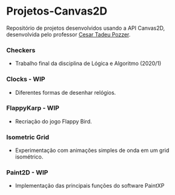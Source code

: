 # Projetos-Canvas2D
Repositório de projetos desenvolvidos usando a API Canvas2D, desenvolvida pelo professor [Cesar Tadeu Pozzer](http://www-usr.inf.ufsm.br/~pozzer/).

### Checkers
- Trabalho final da disciplina de Lógica e Algoritmo (2020/1)
### Clocks - WIP
- Diferentes formas de desenhar relógios.
### FlappyKarp - WIP
- Recriação do jogo Flappy Bird.
### Isometric Grid
- Experimentação com animações simples de onda em um grid isométrico.
### Paint2D - WIP
- Implementação das principais funções do software PaintXP
